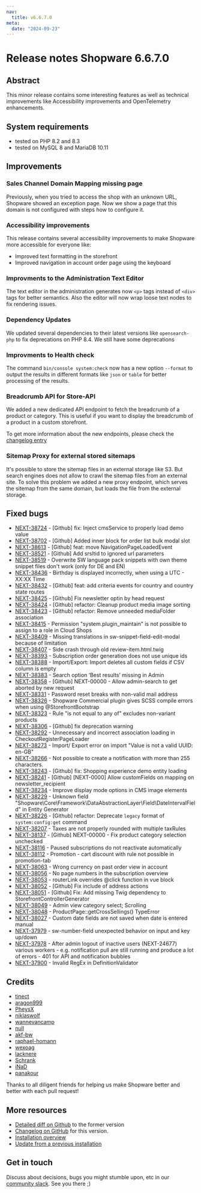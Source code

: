 ```yaml
---
nav:
  title: v6.6.7.0
meta:
  date: "2024-09-23"
---
```


# Release notes Shopware 6.6.7.0

## Abstract

This minor release contains some interesting features as well as technical improvements like Accessibility improvements and OpenTelemetry enhancements.

## System requirements

* tested on PHP 8.2 and 8.3
* tested on MySQL 8 and MariaDB 10.11

## Improvements

### Sales Channel Domain Mapping missing page

Previously, when you tried to access the shop with an unknown URL, Shopware showed an exception page. Now we show a page that this domain is not configured with steps how to configure it.

### Accessibility improvements

This release contains several accessibility improvements to make Shopware more accessible for everyone like:

- Improved text formatting in the storefront
- Improved navigation in account order page using the keyboard

### Improvments to the Administration Text Editor

The text editor in the administration generates now `<p>` tags instead of `<div>` tags for better semantics. Also the editor will now wrap loose text nodes to fix rendering issues.

### Dependency Updates

We updated several dependencies to their latest versions like `opensearch-php` to fix deprecations on PHP 8.4. We still have some deprecations 

### Improvments to Health check

The command `bin/console system:check` now has a new option `--format` to output the results in different formats like `json` or `table` for better processing of the results.

### Breadcrumb API for Store-API

We added a new dedicated API endpoint to fetch the breadcrumb of a product or category. This is useful if you want to display the breadcrumb of a product in a custom storefront.

To get more information about the new endpoints, please check the [changelog entry](https://github.com/shopware/shopware/blob/21da8447ae6681d1187e255efb287ae59faed061/changelog/_unreleased/2024-02-01-add-store-api-endpoints-for-product-and-category-breadcrumb.md)

### Sitemap Proxy for external stored sitemaps

It's possible to store the sitemap files in an external storage like S3. But search engines does not allow to crawl the sitemap files from an external site. To solve this problem we added a new proxy endpoint, which serves the sitemap from the same domain, but loads the file from the external storage.

## Fixed bugs

* [NEXT-38724](https://github.com/shopware/shopware/issues/4994) - [Github] fix: Inject cmsService to properly load demo value
* [NEXT-38702](https://github.com/shopware/shopware/issues/4956) - [Github] Added inner block for order list bulk modal slot
* [NEXT-38613](https://github.com/shopware/shopware/issues/4923) - [Github] feat: move NavigationPageLoadedEvent
* [NEXT-38521](https://github.com/shopware/shopware/issues/4912) - [Github] Add srsltid to ignored url parameters
* [NEXT-38519](https://github.com/shopware/shopware/issues/4910) - Overwrite SW language pack snippets with own theme snippet files don't work (only for DE and EN)
* [NEXT-38436](https://github.com/shopware/shopware/issues/4868) - Birthday is displayed incorrectly, when using a UTC - XX:XX Time
* [NEXT-38432](https://github.com/shopware/shopware/issues/4863) - [Github] feat: add criteria events for country and country state routes
* [NEXT-38425](https://github.com/shopware/shopware/issues/4853) - [Github] Fix newsletter optin by head request
* [NEXT-38424](https://github.com/shopware/shopware/issues/4854) - [Github] refactor: Cleanup product media image sorting
* [NEXT-38423](https://github.com/shopware/shopware/issues/4852) - [Github] refactor: Remove unneeded mediaFolder association
* [NEXT-38415](https://github.com/shopware/shopware/issues/4817) - Permission "system.plugin_maintain" is not possible to assign to a role in Cloud Shops
* [NEXT-38409](https://github.com/shopware/shopware/issues/4813) - Missing translations in sw-snippet-field-edit-modal because of limitation
* [NEXT-38407](https://github.com/shopware/shopware/issues/4811) - Side crash through old review-item.html.twig
* [NEXT-38393](https://github.com/shopware/shopware/issues/4796) - Subscription order generation does not use unique ids
* [NEXT-38388](https://github.com/shopware/shopware/issues/4794) - Import/Export: Import deletes all custom fields if CSV column is empty
* [NEXT-38383](https://github.com/shopware/shopware/issues/4792) - Search option ‘Best results’ missing in Admin 
* [NEXT-38358](https://github.com/shopware/shopware/issues/4768) - [Github] NEXT-00000 - Allow admin-search to get aborted by new request
* [NEXT-38331](https://github.com/shopware/shopware/issues/4747) - Password reset breaks with non-valid mail address
* [NEXT-38326](https://github.com/shopware/shopware/issues/4593) - Shopware Commercial plugin gives SCSS compile errors when using @StorefrontBootstrap
* [NEXT-38323](https://github.com/shopware/shopware/issues/4733) - Rule "is not equal to any of" excludes non-variant products
* [NEXT-38306](https://github.com/shopware/shopware/issues/4722) - [Github] fix deprecation warning
* [NEXT-38292](https://github.com/shopware/shopware/issues/4720) - Unnecessary and incorrect association loading in CheckoutRegisterPageLoader
* [NEXT-38273](https://github.com/shopware/shopware/issues/4712) - Import/ Export error on import "Value is not a valid UUID: en-GB"
* [NEXT-38266](https://github.com/shopware/shopware/issues/4706) - Not possible to create a notification with more than 255 characters.
* [NEXT-38243](https://github.com/shopware/shopware/issues/4691) - [Github] fix: Shopping experience demo entity loading
* [NEXT-38241](https://github.com/shopware/shopware/issues/4690) - [Github] [NEXT-0000] Allow customFields on mapping on newsletter_recipient
* [NEXT-38234](https://github.com/shopware/shopware/issues/4683) - Improve display mode options in CMS image elements
* [NEXT-38229](https://github.com/shopware/shopware/issues/4680) - Unknown field "Shopware\Core\Framework\DataAbstractionLayer\Field\DateIntervalField" in Entity Generator
* [NEXT-38226](https://github.com/shopware/shopware/issues/4677) - [Github] refactor: Deprecate `legacy` format of `system:config:get` command
* [NEXT-38207](https://github.com/shopware/shopware/issues/4663) - Taxes are not properly rounded with multiple taxRules
* [NEXT-38137](https://github.com/shopware/shopware/issues/4626) - [Github] NEXT-00000 - Fix product category selection unchecked
* [NEXT-38116](https://github.com/shopware/shopware/issues/4614) - Paused subscriptions do not reactivate automatically
* [NEXT-38112](https://github.com/shopware/shopware/issues/4611) - Promotion - cart discount with rule not possible in promotion-tab
* [NEXT-38063](https://github.com/shopware/shopware/issues/3575) - Wrong currency on past order view in account
* [NEXT-38056](https://github.com/shopware/shopware/issues/4570) - No page numbers in the subscription overview
* [NEXT-38053](https://github.com/shopware/shopware/issues/4567) - routerLink overrides @click function in vue block
* [NEXT-38052](https://github.com/shopware/shopware/issues/4565) - [Github] Fix include of address actions
* [NEXT-38051](https://github.com/shopware/shopware/issues/4564) - [Github] Fix: Add missing Twig dependency to StorefrontControllerGenerator
* [NEXT-38049](https://github.com/shopware/shopware/issues/4561) - Admin view category select; Scrolling
* [NEXT-38048](https://github.com/shopware/shopware/issues/4560) - ProductPage::getCrossSellings() TypeError
* [NEXT-38027](https://github.com/shopware/shopware/issues/4546) - Custom date fields are not saved when date is entered manual
* [NEXT-37979](https://github.com/shopware/shopware/issues/2955) - sw-number-field unexpected behavior on input and key up/down
* [NEXT-37978](https://github.com/shopware/shopware/issues/2966) - After admin logout of inactive users (NEXT-24677) various workers - e.g. notification pull are still running and produce a lot of errors - 401 for API and notification bubbles
* [NEXT-37900](https://github.com/shopware/shopware/issues/3568) - Invalid RegEx in DefinitionValidator

## Credits

* [tinect](https://github.com/tinect)
* [aragon999](https://github.com/aragon999)
* [PheysX](https://github.com/PheysX)
* [niklaswolf](https://github.com/niklaswolf)
* [wannevancamp](https://github.com/wannevancamp)
* [null](https://github.com/null)
* [akf-bw](https://github.com/akf-bw)
* [raphael-homann](https://github.com/raphael-homann)
* [wexoag](https://github.com/wexoag)
* [lacknere](https://github.com/lacknere)
* [Schrank](https://github.com/Schrank)
* [iNaD](https://github.com/iNaD)
* [panakour](https://github.com/panakour)

Thanks to all diligent friends for helping us make Shopware better and better with each pull request!

## More resources

* [Detailed diff on Github](https://github.com/shopware/shopware/compare/v6.6.6.1...v6.6.7.0) to the former version
* [Changelog on GitHub](https://github.com/shopware/shopware/blob/v6.6.7.0/CHANGELOG.md) for this version.
* [Installation overview](https://developer.shopware.com/docs/guides/installation/)
* [Update from a previous installation](https://developer.shopware.com/docs/guides/installation/template.html#update-shopware)

## Get in touch

Discuss about decisions, bugs you might stumble upon, etc in our [community slack](https://shopwarecommunity.slack.com/). See you there ;)
